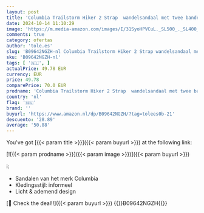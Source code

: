 ```yaml
---
layout: post
title: 'Columbia Trailstorm Hiker 2 Strap  wandelsandaal met twee banden voor dames'
date: 2024-10-14 11:10:29
image: 'https://m.media-amazon.com/images/I/31SyoHPVCuL._SL500_._SL400_.jpg'
comments: true
category: ofertas
author: 'tole.es'
slug: 'B09642NGZH-nl Columbia Trailstorm Hiker 2 Strap wandelsandaal met twee...'
sku: 'B09642NGZH-nl'
tags: [ '🇳🇱', ]
actualPrice: 49.78 EUR
currency: EUR
price: 49.78
comparePrice: 70.0 EUR
prodname: 'Columbia Trailstorm Hiker 2 Strap  wandelsandaal met twee banden voor dames'
country: 'nl'
flag: '🇳🇱'
brand: ''
buyurl: 'https://www.amazon.nl/dp/B09642NGZH/?tag=tolees0b-21'
descuento: '28.89'
average: '50.88'
---
```


You've got [{{< param title >}}]({{< param buyurl >}}) at the following link:

[![{{< param prodname >}}]({{< param image >}})]({{< param buyurl >}})

ℹ️:

- Sandalen van het merk Columbia
- Kledingsstijl: informeel
- Licht & ademend design

[🛒 Check the deal!!]({{< param buyurl >}})
{{<world>}}B09642NGZH{{</world>}}
